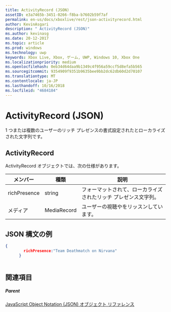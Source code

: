 ```yaml
---
title: ActivityRecord (JSON)
assetID: e3a7465b-3451-0266-f8ba-b7602b59f7af
permalink: en-us/docs/xboxlive/rest/json-activityrecord.html
author: KevinAsgari
description: " ActivityRecord (JSON)"
ms.author: kevinasg
ms.date: 20-12-2017
ms.topic: article
ms.prod: windows
ms.technology: uwp
keywords: Xbox Live, Xbox, ゲーム, UWP, Windows 10, Xbox One
ms.localizationpriority: medium
ms.openlocfilehash: 0eb34d64daa9b1349c4f956a59ccf5d8efa5b565
ms.sourcegitcommit: 9354909f9351b9635bee9bb2dc62db60d2d70107
ms.translationtype: MT
ms.contentlocale: ja-JP
ms.lasthandoff: 10/16/2018
ms.locfileid: "4684184"
---
```

# <a name="activityrecord-json"></a>ActivityRecord (JSON)
1 つまたは複数のユーザーのリッチ プレゼンスの書式設定されたとローカライズされた文字列です。 
<a id="ID4EN"></a>

 
## <a name="activityrecord"></a>ActivityRecord
 
ActivityRecord オブジェクトでは、次の仕様があります。
 
| メンバー| 種類| 説明| 
| --- | --- | --- | 
| richPresence| string| フォーマットされて、ローカライズされたリッチ プレゼンス文字列。| 
| メディア| MediaRecord| ユーザーの視聴やをリッスンしています。| 
  
<a id="ID4ETB"></a>

 
## <a name="sample-json-syntax"></a>JSON 構文の例
 

```json
{
        richPresence:"Team Deathmatch on Nirvana"
      }
    
```

  
<a id="ID4E3B"></a>

 
## <a name="see-also"></a>関連項目
 
<a id="ID4E5B"></a>

 
##### <a name="parent"></a>Parent 

[JavaScript Object Notation (JSON) オブジェクト リファレンス](atoc-xboxlivews-reference-json.md)

   